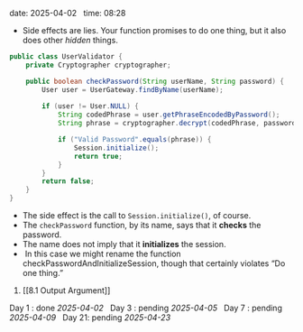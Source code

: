 date: 2025-04-02  
time: 08:28  

- Side effects are lies. Your function promises to do one thing, but it also does other _hidden_
  things.  
```java
public class UserValidator {
    private Cryptographer cryptographer;

    public boolean checkPassword(String userName, String password) {
        User user = UserGateway.findByName(userName);
        
        if (user != User.NULL) {
            String codedPhrase = user.getPhraseEncodedByPassword();
            String phrase = cryptographer.decrypt(codedPhrase, password);

            if ("Valid Password".equals(phrase)) {
                Session.initialize();
                return true;
            }
        }
        return false;
    }
}
```

-  The side effect is the call to `Session.initialize()`, of course.
- The `checkPassword` function, by its name, says that it **checks** the password.
- The name does not imply that it **initializes** the session.
-  In this case we might rename the function checkPasswordAndInitializeSession, though that certainly violates “Do one thing.”

1. [[8.1 Output Argument]]

Day 1 : done *2025-04-02*  
Day 3 : pending *2025-04-05*  
Day 7 : pending *2025-04-09*  
Day 21: pending *2025-04-23*